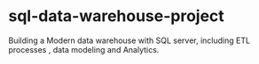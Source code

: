 # sql-data-warehouse-project
Building a Modern data warehouse with SQL server, including ETL processes , data modeling and Analytics.
